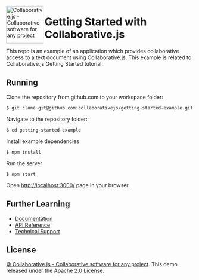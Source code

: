 
[<img src="http://collaborativejs.org/img/logo-transparent-color.png" align="left" width="100px" alt="Collaborative.js - Collaborative software for any project">](http://collaborativejs.org)

# Getting Started with Collaborative.js
This repo is an example of an application which provides collaborative access to a text document using Collaborative.js.
This example is related to Collaborative.js Getting Started tutorial.

## Running
Clone the repository from github.com to your workspace folder:
```
$ git clone git@github.com:collaborativejs/getting-started-example.git
```

Navigate to the repository folder:
```
$ cd getting-started-example
```

Install example dependencies
```
$ npm install
```

Run the server
```
$ npm start
```

Open [http://localhost:3000/](http://localhost:3000/) page in your browser.


## Further Learning
* [Documentation](http://collaborativejs.org/docs)
* [API Reference](http://collaborativejs.org/api)
* [Technical Support](http://collaborativejs.org/support)

## License
[© Collaborative.js - Collaborative software for any project](http://collaborativejs.org). This demo released under the [Apache 2.0 License](https://github.com/collaborativejs/getting-started-example/blob/master/LICENSE).
